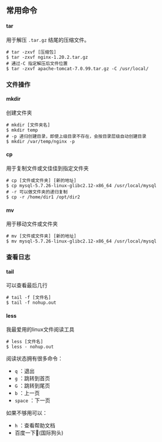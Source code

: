 ## 常用命令

#### tar

用于解压 `.tar.gz` 结尾的压缩文件。

```shell
# tar -zxvf [压缩包]
$ tar -zxvf nginx-1.20.2.tar.gz
# 通过-C 指定解压后文件位置
$ tar -zxvf apache-tomcat-7.0.99.tar.gz -C /usr/local/
```



### 文件操作

#### mkdir

创建文件夹

```shell
# mkdir [文件夹名]
$ mkdir temp
# -p 递归创建目录，即使上级目录不存在，会按目录层级自动创建目录
$ mkdir /var/temp/nginx -p
```

#### cp

用于复制文件或文佳佳到指定文件夹

```shell
# cp [文件或文件夹] [新的地址]
$ cp mysql-5.7.26-linux-glibc2.12-x86_64 /usr/local/mysql
# -r 可以做文件夹的递归复制
$ cp -r /home/dir1 /opt/dir2
```

#### mv

用于移动文件或文件夹

```shell
# mv [文件或文件夹] [新的地址]
$ mv mysql-5.7.26-linux-glibc2.12-x86_64 /usr/local/mysql
```

#### 

### 查看日志

#### tail

可以查看最后几行

```shell
# tail -f [文件名]
$ tail -f nohup.out
```

#### less

我最爱用的linux文件阅读工具

```shell
# less [文件名]
$ less - nohup.out
```

阅读状态拥有很多命令：

- `q` ：退出
- `g` ：跳转到首页
- `G` ：跳转到尾页
- `b` ：上一页
- `space` ：下一页

如果不够用可以：

- `h` ：查看帮助文档
- 百度一下:dog:(国际狗头)





